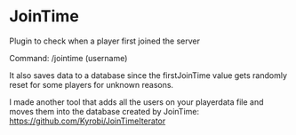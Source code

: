 # JoinTime
 Plugin to check when a player first joined the server
 
 Command: /jointime (username)
 
 It also saves data to a database since the firstJoinTime value gets randomly reset for some players for unknown reasons.
 
 I made another tool that adds all the users on your playerdata file and moves them into the database created by JoinTime: https://github.com/Kyrobi/JoinTimeIterator
